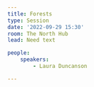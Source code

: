 ```yaml
---
title: Forests
type: Session
date: '2022-09-29 15:30'
room: The North Hub
lead: Need text

people:
    speakers:
        - Laura Duncanson

---
```

